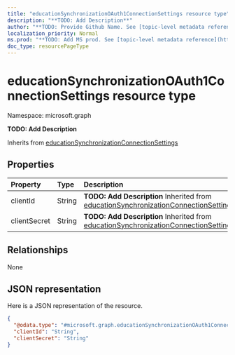 ```yaml
---
title: "educationSynchronizationOAuth1ConnectionSettings resource type"
description: "**TODO: Add Description**"
author: "**TODO: Provide Github Name. See [topic-level metadata reference](https://msgo.azurewebsites.net/add/document/guidelines/metadata.html#topic-level-metadata)**"
localization_priority: Normal
ms.prod: "**TODO: Add MS prod. See [topic-level metadata reference](https://msgo.azurewebsites.net/add/document/guidelines/metadata.html#topic-level-metadata)**"
doc_type: resourcePageType
---
```


# educationSynchronizationOAuth1ConnectionSettings resource type


Namespace: microsoft.graph

**TODO: Add Description**


Inherits from [educationSynchronizationConnectionSettings](../resources/educationsynchronizationconnectionsettings.md)

## Properties
|Property|Type|Description|
|:---|:---|:---|
|clientId|String|**TODO: Add Description** Inherited from [educationSynchronizationConnectionSettings](../resources/educationsynchronizationconnectionsettings.md)|
|clientSecret|String|**TODO: Add Description** Inherited from [educationSynchronizationConnectionSettings](../resources/educationsynchronizationconnectionsettings.md)|

## Relationships
None

## JSON representation
Here is a JSON representation of the resource.
<!-- {
  "blockType": "resource",
  "@odata.type": "microsoft.graph.educationSynchronizationOAuth1ConnectionSettings"
}
-->
``` json
{
  "@odata.type": "#microsoft.graph.educationSynchronizationOAuth1ConnectionSettings",
  "clientId": "String",
  "clientSecret": "String"
}
```

